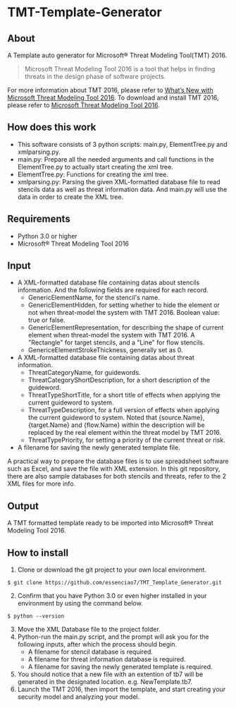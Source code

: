# TMT-Template-Generator

## About
A Template auto generator for Microsoft® Threat Modeling Tool(TMT) 2016.
> Microsoft Threat Modeling Tool 2016 is a tool that helps in finding threats in the design phase of software projects.

For more information about TMT 2016, please refer to [What’s New with Microsoft Threat Modeling Tool 2016](https://blogs.microsoft.com/cybertrust/2015/10/07/whats-new-with-microsoft-threat-modeling-tool-2016/).
To download and install TMT 2016, please refer to [Microsoft Threat Modeling Tool 2016](https://www.microsoft.com/en-us/download/details.aspx?id=49168).

## How does this work
+ This software consists of 3 python scripts: main.py, ElementTree.py and xmlparsing.py.
+ main.py: Prepare all the needed arguments and call functions in the ElementTree.py to actually start creating the xml tree.
+ ElementTree.py: Functions for creating the xml tree.
+ xmlparsing.py: Parsing the given XML-formatted database file to read stencils data as well as threat information data. And main.py will use the data in order to create the XML tree.

## Requirements
+ Python 3.0 or higher
+ Microsoft® Threat Modeling Tool 2016

## Input
+ A XML-formatted database file containing datas about stencils information. And the following fields are required for each record.
  + GenericElementName, for the stencil's name.
  + GenericElementHidden, for setting whether to hide the element or not when threat-model the system with TMT 2016. Boolean value: true or false.
  + GenericElementRepresentation, for describing the shape of current element when threat-model the system with TMT 2016. A "Rectangle" for target stencils, and a "Line" for flow stencils.
  + GenericeElementStrokeThickness, generally set as 0.
+ A XML-formatted database file containing datas about threat information.
  + ThreatCategoryName, for guidewords.
  + ThreatCategoryShortDescription, for a short description of the guideword.
  + ThreatTypeShortTitle, for a short title of effects when applying the current guideword to system.
  + ThreatTypeDescription, for a full version of effects when applying the current guideword to system.
  Noted that {source.Name}, {target.Name} and {flow.Name} within the description will be replaced by the real element within the threat model by TMT 2016.
  + ThreatTypePriority, for setting a priority of the current threat or risk.
+ A filename for saving the newly generated template file.

A practical way to prepare the database files is to use spreadsheet software such as Excel, and save the file with XML extension. In this git repository, there are also sample databases for both stencils and threats, refer to the 2 XML files for more info.
## Output
A TMT formatted template ready to be imported into Microsoft® Threat Modeling Tool 2016.

## How to install
1. Clone or download the git project to your own local environment.
~~~~
$ git clone https://github.com/essenciao7/TMT_Template_Generator.git
~~~~
2. Confirm that you have Python 3.0 or even higher installed in your environment by using the command below.
~~~~
$ python --version
~~~~
3. Move the XML Database file to the project folder.
4. Python-run the main.py script, and the prompt will ask you for the following inputs, after which the process should begin.
    * A filename for stencil database is required.
    * A filename for threat information database is required.
    * A filename for saving the newly generated template is required.
5. You should notice that a new file with an extention of tb7 will be generated in the designated location. e.g. NewTemplate.tb7.
6. Launch the TMT 2016, then import the template, and start creating your security model and analyzing your model.
